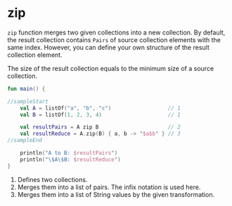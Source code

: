 # zip

`zip` function merges two given collections into a new collection. By default, the result collection contains `Pairs` of
source collection elements with the same index. However, you can define your own structure of the result collection
element.

The size of the result collection equals to the minimum size of a source collection.

```kotlin
fun main() {

//sampleStart
    val A = listOf("a", "b", "c")                  // 1
    val B = listOf(1, 2, 3, 4)                     // 1

    val resultPairs = A zip B                      // 2
    val resultReduce = A.zip(B) { a, b -> "$a$b" } // 3
//sampleEnd

    println("A to B: $resultPairs")
    println("\$A\$B: $resultReduce")
}
```

1. Defines two collections.
2. Merges them into a list of pairs. The infix notation is used here.
3. Merges them into a list of String values by the given transformation.
